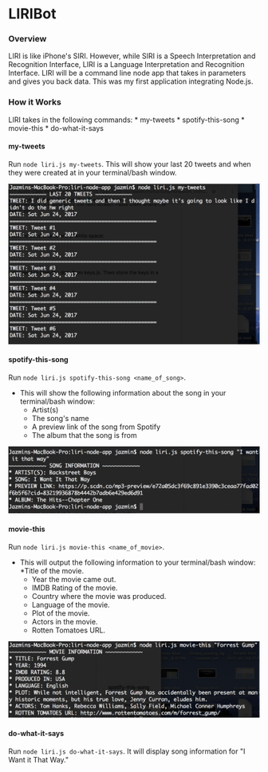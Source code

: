 # LIRIBot

### Overview

LIRI is like iPhone's SIRI. However, while SIRI is a Speech Interpretation and Recognition Interface, LIRI is a Language Interpretation and Recognition Interface. LIRI will be a command line node app that takes in parameters and gives you back data. This was my first application integrating Node.js.

### How it Works

LIRI takes in the following commands:
    * my-tweets
    * spotify-this-song
    * movie-this
    * do-what-it-says

#### my-tweets

Run `node liri.js my-tweets`. This will show your last 20 tweets and when they were created at in your terminal/bash window.

![my-tweets](images/my-tweets.png)

#### spotify-this-song

Run `node liri.js spotify-this-song <name_of_song>`. 

* This will show the following information about the song in your terminal/bash window:
    * Artist(s)
    * The song's name
    * A preview link of the song from Spotify
    * The album that the song is from

![spotify-this-song](images/spotify-this-song.png)

#### movie-this

Run `node liri.js movie-this <name_of_movie>`. 

* This will output the following information to your terminal/bash window:
    *Title of the movie.
    * Year the movie came out.
    * IMDB Rating of the movie.
    * Country where the movie was produced.
    * Language of the movie.
    * Plot of the movie.
    * Actors in the movie.
    * Rotten Tomatoes URL.

![movie-this](images/movie-this.png)

#### do-what-it-says

Run `node liri.js do-what-it-says`. It will display song information for "I Want it That Way."
